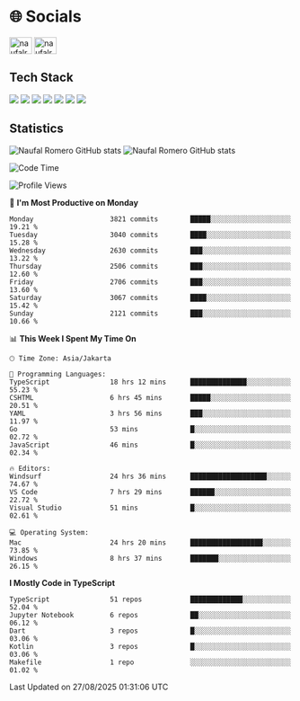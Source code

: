 <h1 align="">🌐 Socials</h1>
<p align="left">
<a href="https://linkedin.com/in/naufal-romero-putra-pratama-9ab816177/" target="blank"><img align="center" src="https://raw.githubusercontent.com/rahuldkjain/github-profile-readme-generator/master/src/images/icons/Social/linked-in-alt.svg" alt="naufalromero" height="30" width="40" /></a>
<a href="https://instagram.com/naufalromero" target="blank"><img align="center" src="https://raw.githubusercontent.com/rahuldkjain/github-profile-readme-generator/master/src/images/icons/Social/instagram.svg" alt="naufalromero" height="30" width="40" /></a>
</p>


<h2 align="">Tech Stack</h2>
<div align="">
  <img src="https://img.shields.io/badge/next.js-000000?style=for-the-badge&logo=nextdotjs&logoColor=white"/>
 <img src="https://img.shields.io/badge/typescript-%23007ACC.svg?style=for-the-badge&logo=typescript&logoColor=white"/>
 <img src="https://img.shields.io/badge/react-%2320232a.svg?style=for-the-badge&logo=react&logoColor=%2361DAFB"/>
 <img src="https://img.shields.io/badge/tailwindcss-%2338B2AC.svg?style=for-the-badge&logo=tailwind-css&logoColor=white"/>
 <img src="https://img.shields.io/badge/Prisma-3982CE?style=for-the-badge&logo=Prisma&logoColor=white"/>
 <img src="https://img.shields.io/badge/javascript-%23323330.svg?style=for-the-badge&logo=javascript&logoColor=%23F7DF1E"/>
 <img src="https://img.shields.io/badge/java-%23ED8B00.svg?style=for-the-badge&logo=openjdk&logoColor=white"/>
</div>


<h2 align="">Statistics</h2>
<div align="">
<img src="https://github-readme-stats-xi-nine-74.vercel.app/api?username=romves&show_icons=true&theme=tokyonight&include_all_commits=true&count_private=true" alt="Naufal Romero GitHub stats"/>
<img src="https://github-readme-stats-xi-nine-74.vercel.app/api/top-langs/?username=romves&theme=tokyonight&hide_border=false&include_all_commits=true&count_private=true&layout=compact" alt="Naufal Romero GitHub stats"/>
</div>

<!--START_SECTION:waka-->
![Code Time](http://img.shields.io/badge/Code%20Time-2%2C836%20hrs%2055%20mins-blue)

![Profile Views](http://img.shields.io/badge/Profile%20Views-0-blue)

📅 **I'm Most Productive on Monday** 

```text
Monday                   3821 commits        █████░░░░░░░░░░░░░░░░░░░░   19.21 % 
Tuesday                  3040 commits        ████░░░░░░░░░░░░░░░░░░░░░   15.28 % 
Wednesday                2630 commits        ███░░░░░░░░░░░░░░░░░░░░░░   13.22 % 
Thursday                 2506 commits        ███░░░░░░░░░░░░░░░░░░░░░░   12.60 % 
Friday                   2706 commits        ███░░░░░░░░░░░░░░░░░░░░░░   13.60 % 
Saturday                 3067 commits        ████░░░░░░░░░░░░░░░░░░░░░   15.42 % 
Sunday                   2121 commits        ███░░░░░░░░░░░░░░░░░░░░░░   10.66 % 
```


📊 **This Week I Spent My Time On** 

```text
🕑︎ Time Zone: Asia/Jakarta

💬 Programming Languages: 
TypeScript               18 hrs 12 mins      ██████████████░░░░░░░░░░░   55.23 % 
CSHTML                   6 hrs 45 mins       █████░░░░░░░░░░░░░░░░░░░░   20.51 % 
YAML                     3 hrs 56 mins       ███░░░░░░░░░░░░░░░░░░░░░░   11.97 % 
Go                       53 mins             █░░░░░░░░░░░░░░░░░░░░░░░░   02.72 % 
JavaScript               46 mins             █░░░░░░░░░░░░░░░░░░░░░░░░   02.34 % 

🔥 Editors: 
Windsurf                 24 hrs 36 mins      ███████████████████░░░░░░   74.67 % 
VS Code                  7 hrs 29 mins       ██████░░░░░░░░░░░░░░░░░░░   22.72 % 
Visual Studio            51 mins             █░░░░░░░░░░░░░░░░░░░░░░░░   02.61 % 

💻 Operating System: 
Mac                      24 hrs 20 mins      ██████████████████░░░░░░░   73.85 % 
Windows                  8 hrs 37 mins       ███████░░░░░░░░░░░░░░░░░░   26.15 % 
```

**I Mostly Code in TypeScript** 

```text
TypeScript               51 repos            █████████████░░░░░░░░░░░░   52.04 % 
Jupyter Notebook         6 repos             ██░░░░░░░░░░░░░░░░░░░░░░░   06.12 % 
Dart                     3 repos             █░░░░░░░░░░░░░░░░░░░░░░░░   03.06 % 
Kotlin                   3 repos             █░░░░░░░░░░░░░░░░░░░░░░░░   03.06 % 
Makefile                 1 repo              ░░░░░░░░░░░░░░░░░░░░░░░░░   01.02 % 
```




 Last Updated on 27/08/2025 01:31:06 UTC
<!--END_SECTION:waka-->
